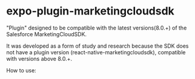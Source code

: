 # expo-plugin-marketingcloudsdk

"Plugin" designed to be compatible with the latest versions(8.0.+) of the Salesforce MarketingCloudSDK.

It was developed as a form of study and research because the SDK does not have a plugin version (react-native-marketingcloudsdk), compatible with versions above 8.0.+.

How to use:
